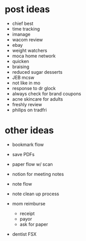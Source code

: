 # post ideas

- chief best
- time tracking
- imanage
- wacom review
- ebay
- weight watchers
- moca home network
- quicken
- braising 
- reduced sugar desserts
- JEB mcsw
- not like in mo
- response to dr glock 
- always check for brand coupons
- acne skincare for adults
- freshly review
- philips on tradfri

# other ideas
- bookmark flow
- save PDFs
- paper flow w/ scan
- notion for meeting notes
- note flow
- note clean up process

- mom reimburse
     - receipt
     - payor 
     - ask for paper
- dentist FSX
